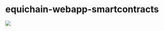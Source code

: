 # equichain-webapp-smartcontracts

[![](https://skillicons.dev/icons?i=ts,solidity)](https://github.com/equichainfi/equichain-webapp-blockend)
